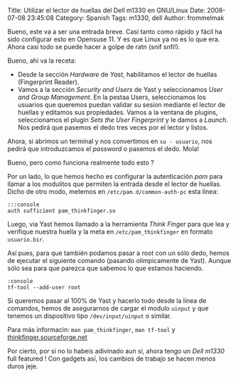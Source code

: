 Title: Utilizar el lector de huellas del Dell m1330 en GNU/Linux
Date: 2008-07-08 23:45:08
Category: Spanish
Tags: m1330, dell
Author: frommelmak

Bueno, este va a ser una entrada breve. Casi tanto como rápido y fácil ha sido configurar esto en Opensuse 11. Y es que Linux ya no es lo que era. Ahora casi todo se puede hacer a golpe de ratn (snif snfi!).

Bueno, ahi va la receta:

  * Desde la sección *Hardware* de *Yast*, habilitamos el lector de huellas (Fingerprint Reader).
  * Vamos a la sección *Security and Users* de Yast y seleccionamos *User and Group Management*. En la pestaa Users, seleccionamos los usuarios que queremos puedan validar su sesion mediante el lector de huellas y editamos sus propiedades. Vamos a la ventana de plugins, seleccionamos el plugin *Sets the User Fingerprint* y le damos a *Launch*. Nos pedirá que pasemos el dedo tres veces por el lector y listos.

Ahora, si abrimos un terminal y nos convertimos en `su - usuario`, nos pedirá que introduzcamos el *password* o pasemos el dedo. Mola!

Bueno, pero como funciona realmente todo esto ?

Por un lado, lo que hemos hecho es configurar la autenticación *pam* para llamar a los modulitos que permiten la entrada desde el lector de huellas. Dicho de otro modo, metemos en `/etc/pam.d/common-auth-pc` esta linea:

    :::console
    auth sufficient pam_thinkfinger.so

Luego, via Yast hemos llamado a la herramienta *Think Finger* para que lea y verifique nuestra huella y la meta en `/etc/pam_thinkfinger` en formato `usuario.bir`.

Así pues, para que también podamos pasar a root con un sólo dedo, hemos de ejecutar el siguiente comando (pasando olimpicamente de Yast). Aunque sólo sea para que parezca que sabemos lo que estamos haciendo.

    :console
    tf-tool --add-user root

Si queremos pasar al 100% de Yast y hacerlo todo desde la línea de comandos, hemos de asegurarnos de cargar el modulo `uinput` y que tenemos un dispositivo tipo `/dev/input/uinput` o similar.

Para más informacin: `man pam_thinkfinger`, `man tf-tool` y [thinkfinger.sourceforge.net]()

Por cierto, por si no lo habeis adivinado aun sí, ahora tengo un *Dell m1330* full featured ! Con gadgets así, los cambios de trabajo se hacen menos duros jeje.
